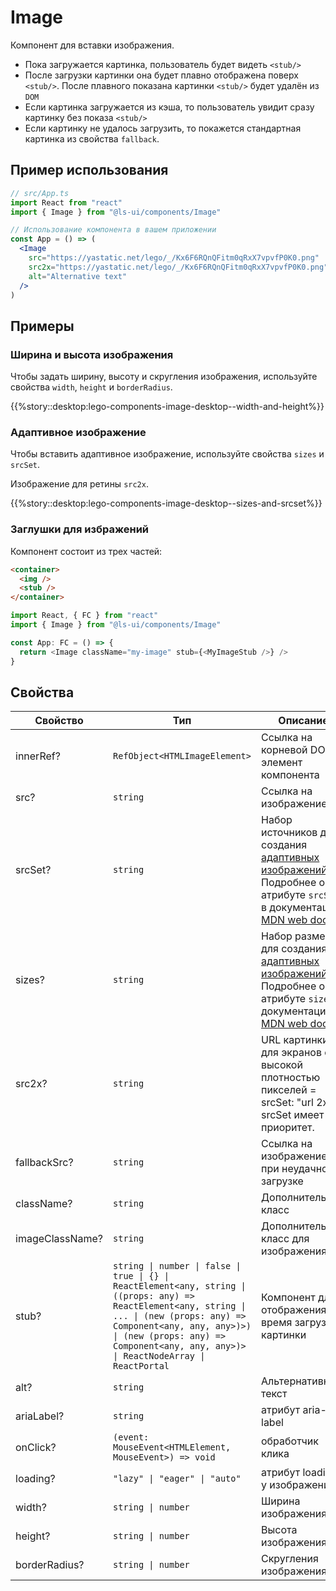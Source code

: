 # Image

Компонент для вставки изображения.

- Пока загружается картинка, пользователь будет видеть `<stub/>`
- После загрузки картинки она будет плавно отображена поверх `<stub/>`.
  После плавного показана картинки `<stub/>` будет удалён из `DOM`
- Если картинка загружается из кэша, то пользователь увидит сразу картинку без показа `<stub/>`
- Если картинку не удалось загрузить, то покажется стандартная картинка из свойства `fallback`.

## Пример использования

```jsx
// src/App.ts
import React from "react"
import { Image } from "@ls-ui/components/Image"

// Использование компонента в вашем приложении
const App = () => (
  <Image
    src="https://yastatic.net/lego/_/Kx6F6RQnQFitm0qRxX7vpvfP0K0.png"
    src2x="https://yastatic.net/lego/_/Kx6F6RQnQFitm0qRxX7vpvfP0K0.png"
    alt="Alternative text"
  />
)
```

## Примеры

### Ширина и высота изображения

Чтобы задать ширину, высоту и скругления изображения, используйте свойства `width`, `height` и `borderRadius`.

{{%story::desktop:lego-components-image-desktop--width-and-height%}}

### Адаптивное изображение

Чтобы вставить адаптивное изображение, используйте свойства `sizes` и `srcSet`.

Изображение для ретины `src2x`.

{{%story::desktop:lego-components-image-desktop--sizes-and-srcset%}}

### Заглушки для избражений

Компонент состоит из трех частей:

```html
<container>
  <img />
  <stub />
</container>
```

```typescript jsx
import React, { FC } from "react"
import { Image } from "@ls-ui/components/Image"

const App: FC = () => {
  return <Image className="my-image" stub={<MyImageStub />} />
}
```

## Свойства

<!-- props:start -->

| Свойство        | Тип                                                                                                                                                                                                                                                               | Описание                                                                                                                                                                                                                                                                                     |
| --------------- | ----------------------------------------------------------------------------------------------------------------------------------------------------------------------------------------------------------------------------------------------------------------- | -------------------------------------------------------------------------------------------------------------------------------------------------------------------------------------------------------------------------------------------------------------------------------------------- |
| innerRef?       | `RefObject<HTMLImageElement>`                                                                                                                                                                                                                                     | Ссылка на корневой DOM-элемент компонента                                                                                                                                                                                                                                                    |
| src?            | `string`                                                                                                                                                                                                                                                          | Ссылка на изображение                                                                                                                                                                                                                                                                        |
| srcSet?         | `string`                                                                                                                                                                                                                                                          | Набор источников для создания [адаптивных изображений](https://developer.mozilla.org/en-US/docs/Learn/HTML/Multimedia_and_embedding/Responsive_images). Подробнее об атрибуте `srcSet` в документации [MDN web docs](https://developer.mozilla.org/ru/docs/Web/HTML/Element/img#attr-srcset) |
| sizes?          | `string`                                                                                                                                                                                                                                                          | Набор размеров для создания [адаптивных изображений](https://developer.mozilla.org/en-US/docs/Learn/HTML/Multimedia_and_embedding/Responsive_images). Подробнее об атрибуте `sizes` в документации [MDN web docs](https://developer.mozilla.org/ru/docs/Web/HTML/Element/img#attr-sizes)     |
| src2x?          | `string`                                                                                                                                                                                                                                                          | URL картинки для экранов с высокой плотностью пикселей = srcSet: "url 2x". srcSet имеет приоритет.                                                                                                                                                                                           |
| fallbackSrc?    | `string`                                                                                                                                                                                                                                                          | Ссылка на изображение при неудачной загрузке                                                                                                                                                                                                                                                 |
| className?      | `string`                                                                                                                                                                                                                                                          | Дополнительный класс                                                                                                                                                                                                                                                                         |
| imageClassName? | `string`                                                                                                                                                                                                                                                          | Дополнительный класс для изображения                                                                                                                                                                                                                                                         |
| stub?           | `string \| number \| false \| true \| {} \| ReactElement<any, string \| ((props: any) => ReactElement<any, string \| ... \| (new (props: any) => Component<any, any, any>)>) \| (new (props: any) => Component<any, any, any>)> \| ReactNodeArray \| ReactPortal` | Компонент для отображения во время загрузки картинки                                                                                                                                                                                                                                         |
| alt?            | `string`                                                                                                                                                                                                                                                          | Альтернативный текст                                                                                                                                                                                                                                                                         |
| ariaLabel?      | `string`                                                                                                                                                                                                                                                          | атрибут aria-label                                                                                                                                                                                                                                                                           |
| onClick?        | `(event: MouseEvent<HTMLElement, MouseEvent>) => void`                                                                                                                                                                                                            | обработчик клика                                                                                                                                                                                                                                                                             |
| loading?        | `"lazy" \| "eager" \| "auto"`                                                                                                                                                                                                                                     | атрибут loading у изображения                                                                                                                                                                                                                                                                |
| width?          | `string \| number`                                                                                                                                                                                                                                                | Ширина изображения                                                                                                                                                                                                                                                                           |
| height?         | `string \| number`                                                                                                                                                                                                                                                | Высота изображения                                                                                                                                                                                                                                                                           |
| borderRadius?   | `string \| number`                                                                                                                                                                                                                                                | Скругления изображения                                                                                                                                                                                                                                                                       |

<!-- props:end -->

